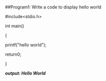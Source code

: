 ##Program1: Write a code to display hello world

#include<stdio.h>

int main()

{

printf("hello world");

return0;

}

***output: Hello World***
